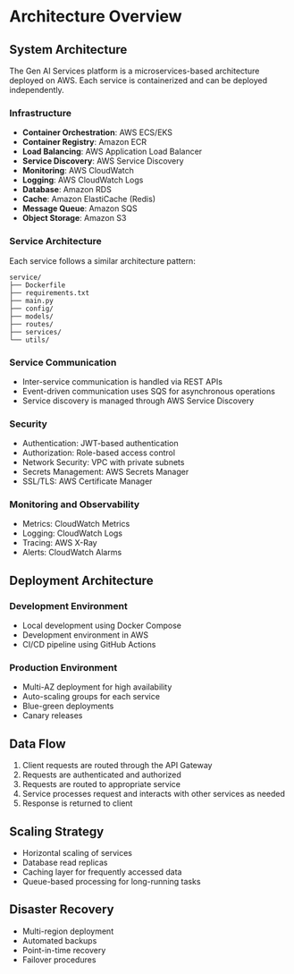 # Architecture Overview

## System Architecture

The Gen AI Services platform is a microservices-based architecture deployed on AWS. Each service is containerized and can be deployed independently.

### Infrastructure

- **Container Orchestration**: AWS ECS/EKS
- **Container Registry**: Amazon ECR
- **Load Balancing**: AWS Application Load Balancer
- **Service Discovery**: AWS Service Discovery
- **Monitoring**: AWS CloudWatch
- **Logging**: AWS CloudWatch Logs
- **Database**: Amazon RDS
- **Cache**: Amazon ElastiCache (Redis)
- **Message Queue**: Amazon SQS
- **Object Storage**: Amazon S3

### Service Architecture

Each service follows a similar architecture pattern:

```
service/
├── Dockerfile
├── requirements.txt
├── main.py
├── config/
├── models/
├── routes/
├── services/
└── utils/
```

### Service Communication

- Inter-service communication is handled via REST APIs
- Event-driven communication uses SQS for asynchronous operations
- Service discovery is managed through AWS Service Discovery

### Security

- Authentication: JWT-based authentication
- Authorization: Role-based access control
- Network Security: VPC with private subnets
- Secrets Management: AWS Secrets Manager
- SSL/TLS: AWS Certificate Manager

### Monitoring and Observability

- Metrics: CloudWatch Metrics
- Logging: CloudWatch Logs
- Tracing: AWS X-Ray
- Alerts: CloudWatch Alarms

## Deployment Architecture

### Development Environment

- Local development using Docker Compose
- Development environment in AWS
- CI/CD pipeline using GitHub Actions

### Production Environment

- Multi-AZ deployment for high availability
- Auto-scaling groups for each service
- Blue-green deployments
- Canary releases

## Data Flow

1. Client requests are routed through the API Gateway
2. Requests are authenticated and authorized
3. Requests are routed to appropriate service
4. Service processes request and interacts with other services as needed
5. Response is returned to client

## Scaling Strategy

- Horizontal scaling of services
- Database read replicas
- Caching layer for frequently accessed data
- Queue-based processing for long-running tasks

## Disaster Recovery

- Multi-region deployment
- Automated backups
- Point-in-time recovery
- Failover procedures 